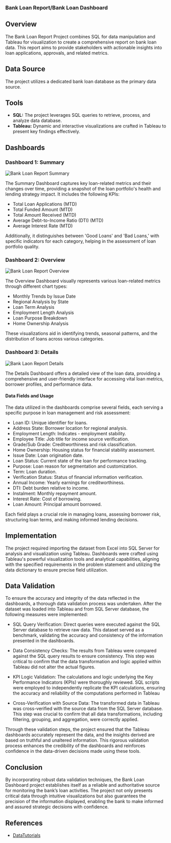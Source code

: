 ### Bank Loan Report/Bank Loan Dashboard

## Overview
The Bank Loan Report Project combines SQL for data manipulation and Tableau for visualization to create a comprehensive report on bank loan data. This report aims to provide stakeholders with actionable insights into loan applications, approvals, and related metrics.


## Data Source
The project utilizes a dedicated bank loan database as the primary data source.

## Tools
- **SQL:** The project leverages SQL queries to retrieve, process, and analyze data database.
- **Tableau:** Dynamic and interactive visualizations are crafted in Tableau to present key findings effectively.


## Dashboards
### Dashboard 1: Summary


![Bank Loan Report Summary](https://github.com/user-attachments/assets/b1f9ce33-ca61-4f07-b4b5-4424d10cc118)


The Summary Dashboard captures key loan-related metrics and their changes over time, providing a snapshot of the loan portfolio's health and lending strategy impact. It includes the following KPIs:
- Total Loan Applications (MTD)
- Total Funded Amount (MTD)
- Total Amount Received (MTD)
- Average Debt-to-Income Ratio (DTI) (MTD)
- Average Interest Rate (MTD)


Additionally, it distinguishes between 'Good Loans' and 'Bad Loans,' with specific indicators for each category, helping in the assessment of loan portfolio quality.


### Dashboard 2: Overview

![Bank Loan Report Overview](https://github.com/user-attachments/assets/9669ccb0-2202-4ca0-820e-af08f1838bec)

The Overview Dashboard visually represents various loan-related metrics through different chart types:
- Monthly Trends by Issue Date 
- Regional Analysis by State 
- Loan Term Analysis 
- Employment Length Analysis 
- Loan Purpose Breakdown
- Home Ownership Analysis 

These visualizations aid in identifying trends, seasonal patterns, and the distribution of loans across various categories.

### Dashboard 3: Details

![Bank Laon Report Details](https://github.com/user-attachments/assets/bb0b981f-0709-4dfb-9fdf-db8312230df7)


The Details Dashboard offers a detailed view of the loan data, providing a comprehensive and user-friendly interface for accessing vital loan metrics, borrower profiles, and performance data.

#### Data Fields and Usage
The data utilized in the dashboards comprise several fields, each serving a specific purpose in loan management and risk assessment:

- Loan ID: Unique identifier for loans.
- Address State: Borrower location for regional analysis.
- Employment Length: Indicates - employment stability.
- Employee Title: Job title for income source verification.
- Grade/Sub Grade: Creditworthiness and risk classification.
- Home Ownership: Housing status for financial stability assessment.
- Issue Date: Loan origination date.
- Loan Status: Current state of the loan for performance tracking.
- Purpose: Loan reason for segmentation and customization.
- Term: Loan duration.
- Verification Status: Status of financial information verification.
- Annual Income: Yearly earnings for creditworthiness.
- DTI: Debt burden relative to income.
- Instalment: Monthly repayment amount.
- Interest Rate: Cost of borrowing.
- Loan Amount: Principal amount borrowed.

Each field plays a crucial role in managing loans, assessing borrower risk, structuring loan terms, and making informed lending decisions.

## Implementation

The project required importing the dataset from Excel into SQL Server for analysis and visualization using Tableau. Dashboards were crafted using Tableau's powerful visualization tools and analytical capabilities, aligning with the specified requirements in the problem statement and utilizing the data dictionary to ensure precise field utilization.

## Data Validation
To ensure the accuracy and integrity of the data reflected in the dashboards, a thorough data validation process was undertaken. After the dataset was loaded into Tableau and from SQL Server database, the following measures were implemented:
- SQL Query Verification: Direct queries were executed against the SQL Server database to retrieve raw data. This dataset served as a benchmark, validating the accuracy and consistency of the information presented in the dashboards.

- Data Consistency Checks: The results from Tableau were compared against the SQL query results to ensure consistency. This step was critical to confirm that the data transformation and logic applied within Tableau did not alter the actual figures.

- KPI Logic Validation: The calculations and logic underlying the Key Performance Indicators (KPIs) were thoroughly reviewed. SQL scripts were employed to independently replicate the KPI calculations, ensuring the accuracy and reliability of the computations performed in Tableau


- Cross-Verification with Source Data: The transformed data in Tableau was cross-verified with the source data from the SQL Server database. This step was crucial to confirm that all data transformations, including filtering, grouping, and aggregation, were correctly applied.


Through these validation steps, the project ensured that the Tableau dashboards accurately represent the data, and the insights derived are based on truthful and unaltered information. This rigorous validation process enhances the credibility of the dashboards and reinforces confidence in the data-driven decisions made using these tools.

## Conclusion
By incorporating robust data validation techniques, the Bank Loan Dashboard project establishes itself as a reliable and authoritative source for monitoring the bank’s loan activities. The project not only presents critical data through intuitive visualizations but also guarantees the precision of the information displayed, enabling the bank to make informed and assured strategic decisions with confidence.


## References
- [DataTutorials](https://www.youtube.com/watch?v=7S5vkJVuaHc&list=PLO9LeSU_vHCU_DHaLzEvsLxFdmB3Qcao_&index=24&ab_channel=DataTutorials)

